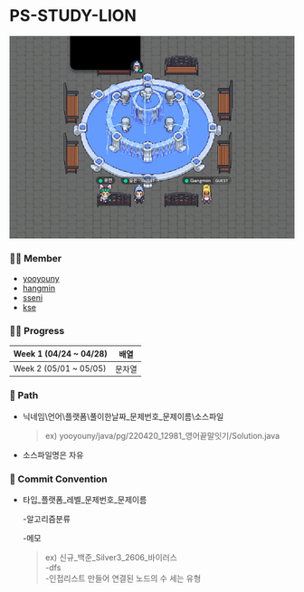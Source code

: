 # PS-STUDY-LION

![img.png](img.png)

### 👩‍💻 Member

- [yooyouny](http://github.com/yooyouny)
- [hangmin](https://github.com/GangminRYOU)
- [sseni](https://github.com/jsl1113)
- [kse](https://github.com/kse0312)


### 🚶‍♂️ Progress

| Week 1 (04/24 ~ 04/28) | 배열  |
|------------------------|-----|
| Week 2 (05/01 ~ 05/05) | 문자열 |


### 📂 Path

- 닉네임\언어\플랫폼\풀이한날짜_문제번호_문제이름\소스파일

    >ex) yooyouny/java/pg/220420_12981_영어끝말잇기/Solution.java

- 소스파일명은 자유


### 💭 Commit Convention

- 타입_플랫폼_레벨_문제번호_문제이름

  -알고리즘분류

  -메모

  > ex) 신규_백준_Silver3_2606_바이러스  
  -dfs  
  -인접리스트 만들어 연결된 노드의 수 세는 유형
